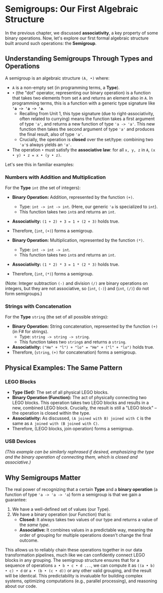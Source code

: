# Semigroups: Our First Algebraic Structure

In the previous chapter, we discussed **associativity**, a key property of some binary operations. Now, let's explore our first formal algebraic structure built around such operations: the **Semigroup**.

## Understanding Semigroups Through Types and Operations

A semigroup is an algebraic structure `(A, •)` where:

*   `A` is a non-empty set (in programming terms, a **Type**).
*   `•` (the "dot" operator, representing our binary operation) is a function that takes two elements from set `A` and returns an element also in `A`. In programming terms, this is a function with a generic type signature like **`'a -> 'a -> 'a`**.
    *   Recalling from Unit 1, this type signature (due to right-associativity, often related to currying) means the function takes a first argument of type `'a'`, and returns a new function of type `'a -> 'a'`. This new function then takes the second argument of type `'a'` and produces the final result, also of type `'a'`.
    *   Crucially, the operation is **closed** over the set/type: combining two `'a'`s always yields an `'a'`.
*   The operation `•` must satisfy the **associative law**: for all `x, y, z` in `A`, `(x • y) • z = x • (y • z)`.

Let's see this in familiar examples:

### Numbers with Addition and Multiplication

For the **Type** `int` (the set of integers):

*   **Binary Operation:** Addition, represented by the function `(+)`.
    *   Type: `int -> int -> int`. (Here, our generic `'a` is specialized to `int`).
    *   This function takes two `int`s and returns an `int`.
*   **Associativity:** `(1 + 2) + 3 = 1 + (2 + 3)` holds true.
*   Therefore, (`int`, `(+)`) forms a semigroup.

*   **Binary Operation:** Multiplication, represented by the function `(*)`.
    *   Type: `int -> int -> int`.
    *   This function takes two `int`s and returns an `int`.
*   **Associativity:** `(1 * 2) * 3 = 1 * (2 * 3)` holds true.
*   Therefore, (`int`, `(*)`) forms a semigroup.

(Note: Integer subtraction `(-)` and division `(/)` are binary operations on integers, but they are not associative, so (`int`, `(-)`) and (`int`, `(/)`) do not form semigroups.)

### Strings with Concatenation

For the **Type** `string` (the set of all possible strings):

*   **Binary Operation:** String concatenation, represented by the function `(+)` (in F# for strings).
    *   Type: `string -> string -> string`.
    *   This function takes two `string`s and returns a `string`.
*   **Associativity:** `("He" + "l") + "lo" = "He" + ("l" + "lo")` holds true.
*   Therefore, (`string`, `(+)` for concatenation) forms a semigroup.

## Physical Examples: The Same Pattern

### LEGO Blocks

*   **Type (Set):** The set of all physical LEGO blocks.
*   **Binary Operation (Function):** The act of physically connecting two LEGO blocks. This operation takes two LEGO blocks and results in a new, combined LEGO block. Crucially, the result is still a "LEGO block" – the operation is closed within the type.
*   **Associativity:** As discussed, `(A joined with B) joined with C` is the same as `A joined with (B joined with C)`.
*   Therefore, (LEGO blocks, join operation) forms a semigroup.

### USB Devices
*(This example can be similarly rephrased if desired, emphasizing the type and the binary operation of connecting them, which is closed and associative.)*

## Why Semigroups Matter

The real power of recognizing that a certain **Type** and a **binary operation** (a function of type `'a -> 'a -> 'a`) form a semigroup is that we gain a guarantee:

1.  We have a well-defined set of values (our Type).
2.  We have a binary operation (our Function) that is:
    *   **Closed:** It always takes two values of our type and returns a value of the *same type*.
    *   **Associative:** It combines values in a predictable way, meaning the order of grouping for multiple operations doesn't change the final outcome.

This allows us to reliably chain these operations together in our data transformation pipelines, much like we can confidently connect LEGO blocks in any grouping. The semigroup structure ensures that for a sequence of operations `a • b • c • d ...`, we can compute it as `((a • b) • c) • d` or `a • (b • (c • d))` or any other valid grouping, and the result will be identical. This predictability is invaluable for building complex systems, optimizing computations (e.g., parallel processing), and reasoning about our code.